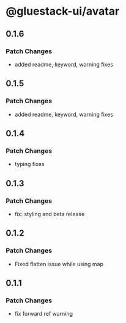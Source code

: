 # @gluestack-ui/avatar

## 0.1.6

### Patch Changes

- added readme, keyword, warning fixes

## 0.1.5

### Patch Changes

- added readme, keyword, warning fixes

## 0.1.4

### Patch Changes

- typing fixes

## 0.1.3

### Patch Changes

- fix: styling and beta release

## 0.1.2

### Patch Changes

- Fixed flatten issue while using map

## 0.1.1

### Patch Changes

- fix forward ref warning
